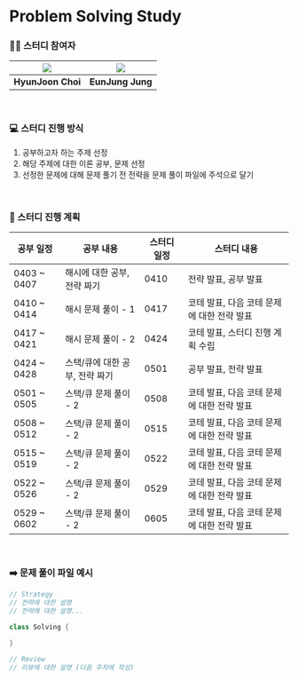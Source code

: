# Problem Solving Study

### 🧞‍♀️ 스터디 참여자

|[![](https://github.com/H-Zoon.png?size=100)](https://github.com/H-Zoon) |[![](https://github.com/eunjjungg.png?size=100)](https://github.com/eunjjungg) |
|:---:|:---:|
| **HyunJoon Choi** | **EunJung Jung** | 

<br/>

### 💻 스터디 진행 방식 

1. 공부하고자 하는 주제 선정
2. 해당 주제에 대한 이론 공부, 문제 선정
3. 선정한 문제에 대해 문제 풀기 전 전략을 문제 풀이 파일에 주석으로 달기

<br/>    

### 📆 스터디 진행 계획

| 공부 일정 | 공부 내용 | 스터디 일정 | 스터디 내용 |
| --- | --- | --- | --- |
| 0403 ~ 0407 | 해시에 대한 공부, 전략 짜기 | 0410 | 전략 발표, 공부 발표 |
| 0410 ~ 0414 | 해시 문제 풀이 - 1 | 0417 | 코테 발표, 다음 코테 문제에 대한 전략 발표 |
| 0417 ~ 0421 | 해시 문제 풀이 - 2 | 0424 | 코테 발표, 스터디 진행 계획 수립 |
| 0424 ~ 0428 | 스택/큐에 대한 공부, 전략 짜기  | 0501 | 공부 발표, 전략 발표 |
| 0501 ~ 0505 | 스택/큐 문제 풀이 - 2 | 0508 | 코테 발표, 다음 코테 문제에 대한 전략 발표  |
| 0508 ~ 0512 | 스택/큐 문제 풀이 - 2 | 0515 | 코테 발표, 다음 코테 문제에 대한 전략 발표  |
| 0515 ~ 0519 | 스택/큐 문제 풀이 - 2 | 0522 | 코테 발표, 다음 코테 문제에 대한 전략 발표  |
| 0522 ~ 0526 | 스택/큐 문제 풀이 - 2 | 0529 | 코테 발표, 다음 코테 문제에 대한 전략 발표  |
| 0529 ~ 0602 | 스택/큐 문제 풀이 - 2 | 0605 | 코테 발표, 다음 코테 문제에 대한 전략 발표  |


<br/>

### ➡️ 문제 풀이 파일 예시

```kotlin
// Strategy 
// 전략에 대한 설명
// 전략에 대한 설명...

class Solving {

}

// Review
// 리뷰에 대한 설명 (다음 주차에 작성)
```
